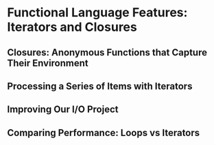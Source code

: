 # Functional Language Features: Iterators and Closures
## Closures: Anonymous Functions that Capture Their Environment
## Processing a Series of Items with Iterators
## Improving Our I/O Project
## Comparing Performance: Loops vs Iterators
